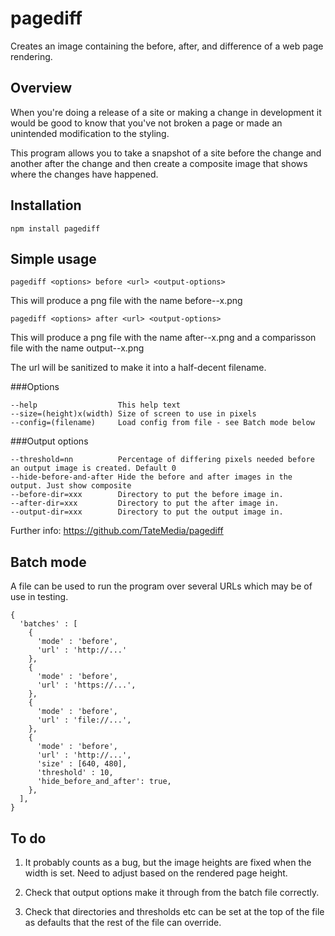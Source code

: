 pagediff
========

Creates an image containing the before, after, and difference of a web page rendering.

Overview
--------

When you're doing a release of a site or making a change in development it 
would be good to know that you've not broken a page or made an unintended 
modification to the styling.

This program allows you to take a snapshot of a site before the change and
another after the change and then create a composite image that shows where
the changes have happened.

Installation
------------

    npm install pagediff

Simple usage
------------

    pagediff <options> before <url> <output-options>
      
This will produce a png file with the name before-<url>-<width>x<height>.png
          
    pagediff <options> after <url> <output-options>
    
This will produce a png file with the name after-<url>-<width>x<height>.png
and a comparisson file with the name output-<url>-<width>x<height>.png
                  
The url will be sanitized to make it into a half-decent filename.

###Options

    --help                  This help text
    --size=(height)x(width) Size of screen to use in pixels
    --config=(filename)     Load config from file - see Batch mode below

###Output options

    --threshold=nn          Percentage of differing pixels needed before an output image is created. Default 0
    --hide-before-and-after Hide the before and after images in the output. Just show composite
    --before-dir=xxx        Directory to put the before image in.
    --after-dir=xxx         Directory to put the after image in.
    --output-dir=xxx        Directory to put the output image in.

Further info:
  https://github.com/TateMedia/pagediff

Batch mode
----------

A file can be used to run the program over several URLs which may be of use in testing.

    {
      'batches' : [
        {
          'mode' : 'before',
          'url' : 'http://...'
        },
        {
          'mode' : 'before',
          'url' : 'https://...',
        },
        {
          'mode' : 'before',
          'url' : 'file://...',
        },
        {
          'mode' : 'before',
          'url' : 'http://...',
          'size' : [640, 480],
          'threshold' : 10,
          'hide_before_and_after': true,
        },
      ],
    }

To do
-----

1. It probably counts as a bug, but the image heights are fixed when the width
   is set. Need to adjust based on the rendered page height.

2. Check that output options make it through from the batch file correctly.

3. Check that directories and thresholds etc can be set at the top of the file as
   defaults that the rest of the file can override.
